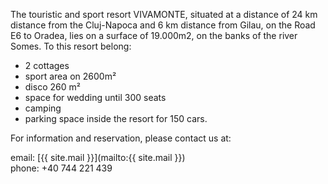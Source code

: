 
The touristic and sport resort VIVAMONTE, situated at a distance of 24 km distance from the Cluj-Napoca and 6 km distance from Gilau, on the Road E6 to Oradea, lies on a surface of 19.000m2, on the  banks of the river Somes.
To this resort belong:
- 2 cottages
- sport area on 2600m²
- disco 260 m²
- space for wedding  until 300 seats
- camping
- parking space inside the resort for 150 cars.

For information and reservation, please contact us at:

 email: [{{ site.mail }}](mailto:{{ site.mail }})<br>
 phone: +40 744 221 439

